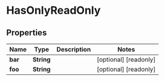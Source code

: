 

# HasOnlyReadOnly


## Properties

| Name | Type | Description | Notes |
|------------ | ------------- | ------------- | -------------|
|**bar** | **String** |  |  [optional] [readonly] |
|**foo** | **String** |  |  [optional] [readonly] |



